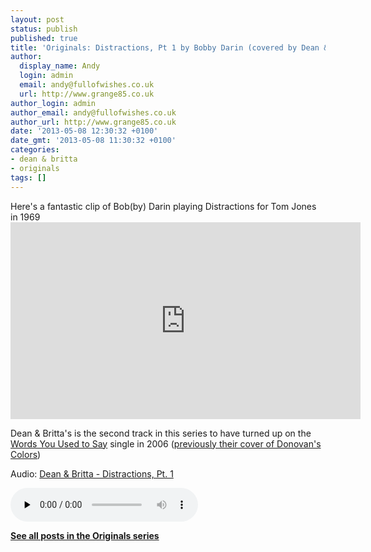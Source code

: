 ```yaml
---
layout: post
status: publish
published: true
title: 'Originals: Distractions, Pt 1 by Bobby Darin (covered by Dean & Britta)'
author:
  display_name: Andy
  login: admin
  email: andy@fullofwishes.co.uk
  url: http://www.grange85.co.uk
author_login: admin
author_email: andy@fullofwishes.co.uk
author_url: http://www.grange85.co.uk
date: '2013-05-08 12:30:32 +0100'
date_gmt: '2013-05-08 11:30:32 +0100'
categories:
- dean & britta
- originals
tags: []
---
```

<p>Here's a fantastic clip of Bob(by) Darin playing Distractions for Tom Jones in 1969<br />
<iframe width="560" height="315" src="https://www.youtube.com/embed/qqCbJaYXSvQ" frameborder="0" allowfullscreen></iframe>
<p>Dean & Britta's is the second track in this series to have turned up on the <a href="/database/release/words-you-used-to-say-release/">Words You Used to Say</a> single in 2006 (<a href="/2013/04/17/originals-colours-by-donovan-covered-by-dean-britta/">previously their cover of Donovan's Colors</a>)</p>

<div class="well"><p class="audio">Audio: <a href="https://media.fullofwishes.co.uk/07-dean_and_britta/audio/05_Britta%20Phillips_Dean%20Wareham_Distractions_Part%201.mp3">Dean & Britta - Distractions, Pt. 1</a></p><audio controls="controls" preload="none" src="https://media.fullofwishes.co.uk/07-dean_and_britta/audio/05_Britta%20Phillips_Dean%20Wareham_Distractions_Part%201.mp3"></audio></div>

<p><strong><a href="/category/originals/" title="List: Originals">See all posts in the Originals series</a></strong></p>
